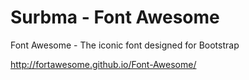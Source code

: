 Surbma - Font Awesome
===================

Font Awesome - The iconic font designed for Bootstrap

http://fortawesome.github.io/Font-Awesome/
